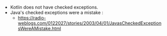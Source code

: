 * Kotlin does not have checked exceptions.
* Java's checked exceptions were a mistake :
  * https://radio-weblogs.com/0122027/stories/2003/04/01/JavasCheckedExceptionsWereAMistake.html